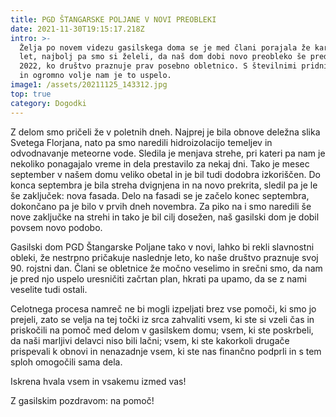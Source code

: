 ```yaml
---
title: PGD ŠTANGARSKE POLJANE V NOVI PREOBLEKI
date: 2021-11-30T19:15:17.218Z
intro: >-
  Želja po novem videzu gasilskega doma se je med člani porajala že kar nekaj
  let, najbolj pa smo si želeli, da naš dom dobi novo preobleko še pred letom
  2022, ko društvo praznuje prav posebno obletnico. S številnimi pridnimi rokami
  in ogromno volje nam je to uspelo.
image1: /assets/20211125_143312.jpg
top: true
category: Dogodki
---
```

Z delom smo pričeli že v poletnih dneh. Najprej je bila obnove deležna slika Svetega Florjana, nato pa smo naredili hidroizolacijo temeljev in odvodnavanje meteorne vode. Sledila je menjava strehe, pri kateri pa nam je nekoliko ponagajalo vreme in dela prestavilo za nekaj dni. Tako je mesec september v našem domu veliko obetal in je bil tudi dodobra izkoriščen. Do konca septembra je bila streha dvignjena in na novo prekrita, sledil pa je le še zaključek: nova fasada. Delo na fasadi se je začelo konec septembra, dokončano pa je bilo v prvih dneh novembra. Za piko na i smo naredili še nove zaključke na strehi in tako je bil cilj dosežen, naš gasilski dom je dobil povsem novo podobo.

Gasilski dom PGD Štangarske Poljane tako v novi, lahko bi rekli slavnostni obleki, že nestrpno pričakuje naslednje leto, ko naše društvo praznuje svoj 90. rojstni dan. Člani se obletnice že močno veselimo in srečni smo, da nam je pred njo uspelo uresničiti začrtan plan, hkrati pa upamo, da se z nami veselite tudi ostali.

Celotnega procesa namreč ne bi mogli izpeljati brez vse pomoči, ki smo jo prejeli, zato se velja na tej točki iz srca zahvaliti vsem, ki ste si vzeli čas in priskočili na pomoč med delom v gasilskem domu; vsem, ki ste poskrbeli, da naši marljivi delavci niso bili lačni; vsem, ki ste kakorkoli drugače prispevali k obnovi in nenazadnje vsem, ki ste nas finančno podprli in s tem sploh omogočili sama dela. 

Iskrena hvala vsem in vsakemu izmed vas!

Z gasilskim pozdravom: na pomoč!
